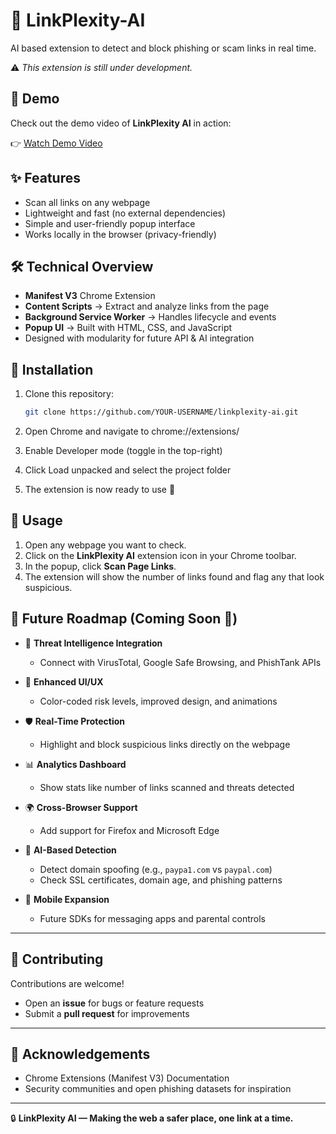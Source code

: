 # 🔗 LinkPlexity-AI
AI based extension to detect and block phishing or scam links in real time.

⚠️ *This extension is still under development.*

## 🎥 Demo

Check out the demo video of **LinkPlexity AI** in action:  

👉 [Watch Demo Video](https://github.com/xspatrian/LinkPlexity-AI/blob/main/demo/first-demo-video..mp4)


## ✨ Features
- Scan all links on any webpage
- Lightweight and fast (no external dependencies)
- Simple and user-friendly popup interface
- Works locally in the browser (privacy-friendly)



## 🛠️ Technical Overview
- **Manifest V3** Chrome Extension
- **Content Scripts** → Extract and analyze links from the page
- **Background Service Worker** → Handles lifecycle and events
- **Popup UI** → Built with HTML, CSS, and JavaScript
- Designed with modularity for future API & AI integration


## 🚀 Installation
1. Clone this repository:
   ```bash
   git clone https://github.com/YOUR-USERNAME/linkplexity-ai.git

2. Open Chrome and navigate to chrome://extensions/

3. Enable Developer mode (toggle in the top-right)

4. Click Load unpacked and select the project folder

5. The extension is now ready to use 🎉


## 📖 Usage

1. Open any webpage you want to check.  
2. Click on the **LinkPlexity AI** extension icon in your Chrome toolbar.  
3. In the popup, click **Scan Page Links**.  
4. The extension will show the number of links found and flag any that look suspicious.


## 🧭 Future Roadmap (Coming Soon 🚀)

- 🔗 **Threat Intelligence Integration**  
  - Connect with VirusTotal, Google Safe Browsing, and PhishTank APIs  

- 🎨 **Enhanced UI/UX**  
  - Color-coded risk levels, improved design, and animations  

- 🛡️ **Real-Time Protection**  
  - Highlight and block suspicious links directly on the webpage  

- 📊 **Analytics Dashboard**  
  - Show stats like number of links scanned and threats detected  

- 🌍 **Cross-Browser Support**  
  - Add support for Firefox and Microsoft Edge  

- 🤖 **AI-Based Detection**  
  - Detect domain spoofing (e.g., `paypa1.com` vs `paypal.com`)  
  - Check SSL certificates, domain age, and phishing patterns  

- 📱 **Mobile Expansion**  
  - Future SDKs for messaging apps and parental controls



---

## 🤝 Contributing
Contributions are welcome!  
- Open an **issue** for bugs or feature requests  
- Submit a **pull request** for improvements  

---

## 🙌 Acknowledgements
- Chrome Extensions (Manifest V3) Documentation  
- Security communities and open phishing datasets for inspiration  

---

🔒 **LinkPlexity AI — Making the web a safer place, one link at a time.**


